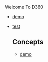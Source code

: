 Welcome To D360
- [demo](demo.md)
- [test](test.md)

  ## Concepts
  - [demo](docs/firstcat/dhilip.md)
